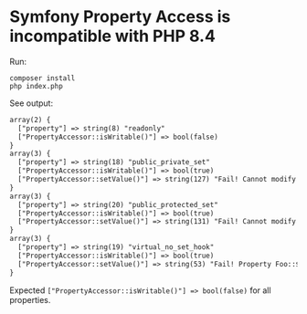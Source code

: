 # Symfony Property Access is incompatible with PHP 8.4

Run:

```shell
composer install
php index.php
```

See output:

```txt
array(2) {
  ["property"] => string(8) "readonly"
  ["PropertyAccessor::isWritable()"] => bool(false)
}
array(3) {
  ["property"] => string(18) "public_private_set"
  ["PropertyAccessor::isWritable()"] => bool(true)
  ["PropertyAccessor::setValue()"] => string(127) "Fail! Cannot modify private(set) property Foo::$public_private_set from scope Symfony\Component\PropertyAccess\PropertyAccessor"
}
array(3) {
  ["property"] => string(20) "public_protected_set"
  ["PropertyAccessor::isWritable()"] => bool(true)
  ["PropertyAccessor::setValue()"] => string(131) "Fail! Cannot modify protected(set) property Foo::$public_protected_set from scope Symfony\Component\PropertyAccess\PropertyAccessor"
}
array(3) {
  ["property"] => string(19) "virtual_no_set_hook"
  ["PropertyAccessor::isWritable()"] => bool(true)
  ["PropertyAccessor::setValue()"] => string(53) "Fail! Property Foo::$virtual_no_set_hook is read-only"
}
```

Expected `["PropertyAccessor::isWritable()"] => bool(false)` for all properties.
